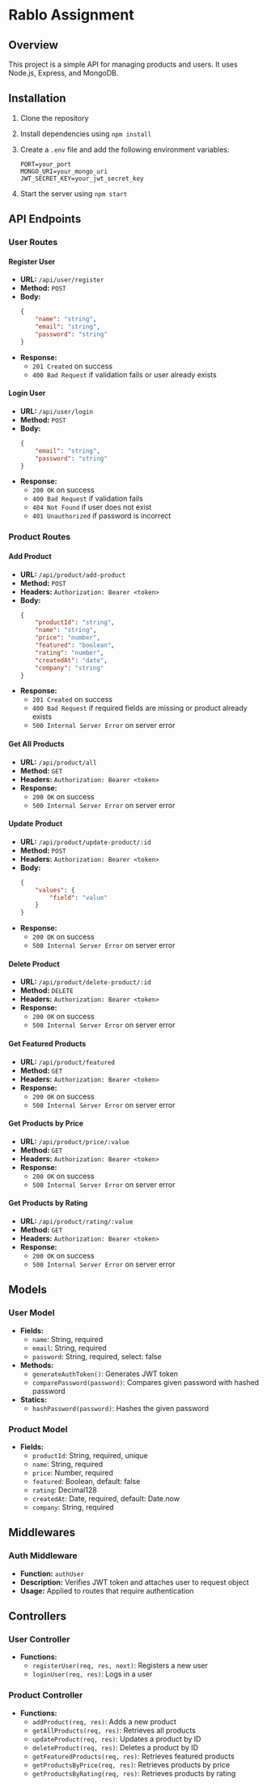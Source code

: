 # Rablo Assignment

## Overview

This project is a simple API for managing products and users. It uses Node.js, Express, and MongoDB.

## Installation

1. Clone the repository
2. Install dependencies using `npm install`
3. Create a `.env` file and add the following environment variables:
    ```
    PORT=your_port
    MONGO_URI=your_mongo_uri
    JWT_SECRET_KEY=your_jwt_secret_key
    ```

4. Start the server using `npm start`

## API Endpoints

### User Routes

#### Register User
- **URL:** `/api/user/register`
- **Method:** `POST`
- **Body:**
    ```json
    {
        "name": "string",
        "email": "string",
        "password": "string"
    }
    ```
- **Response:**
    - `201 Created` on success
    - `400 Bad Request` if validation fails or user already exists

#### Login User
- **URL:** `/api/user/login`
- **Method:** `POST`
- **Body:**
    ```json
    {
        "email": "string",
        "password": "string"
    }
    ```
- **Response:**
    - `200 OK` on success
    - `400 Bad Request` if validation fails
    - `404 Not Found` if user does not exist
    - `401 Unauthorized` if password is incorrect

### Product Routes

#### Add Product
- **URL:** `/api/product/add-product`
- **Method:** `POST`
- **Headers:** `Authorization: Bearer <token>`
- **Body:**
    ```json
    {
        "productId": "string",
        "name": "string",
        "price": "number",
        "featured": "boolean",
        "rating": "number",
        "createdAt": "date",
        "company": "string"
    }
    ```
- **Response:**
    - `201 Created` on success
    - `400 Bad Request` if required fields are missing or product already exists
    - `500 Internal Server Error` on server error

#### Get All Products
- **URL:** `/api/product/all`
- **Method:** `GET`
- **Headers:** `Authorization: Bearer <token>`
- **Response:**
    - `200 OK` on success
    - `500 Internal Server Error` on server error

#### Update Product
- **URL:** `/api/product/update-product/:id`
- **Method:** `POST`
- **Headers:** `Authorization: Bearer <token>`
- **Body:**
    ```json
    {
        "values": {
            "field": "value"
        }
    }
    ```
- **Response:**
    - `200 OK` on success
    - `500 Internal Server Error` on server error

#### Delete Product
- **URL:** `/api/product/delete-product/:id`
- **Method:** `DELETE`
- **Headers:** `Authorization: Bearer <token>`
- **Response:**
    - `200 OK` on success
    - `500 Internal Server Error` on server error

#### Get Featured Products
- **URL:** `/api/product/featured`
- **Method:** `GET`
- **Headers:** `Authorization: Bearer <token>`
- **Response:**
    - `200 OK` on success
    - `500 Internal Server Error` on server error

#### Get Products by Price
- **URL:** `/api/product/price/:value`
- **Method:** `GET`
- **Headers:** `Authorization: Bearer <token>`
- **Response:**
    - `200 OK` on success
    - `500 Internal Server Error` on server error

#### Get Products by Rating
- **URL:** `/api/product/rating/:value`
- **Method:** `GET`
- **Headers:** `Authorization: Bearer <token>`
- **Response:**
    - `200 OK` on success
    - `500 Internal Server Error` on server error

## Models

### User Model
- **Fields:**
    - `name`: String, required
    - `email`: String, required
    - `password`: String, required, select: false
- **Methods:**
    - `generateAuthToken()`: Generates JWT token
    - `comparePassword(password)`: Compares given password with hashed password
- **Statics:**
    - `hashPassword(password)`: Hashes the given password

### Product Model
- **Fields:**
    - `productId`: String, required, unique
    - `name`: String, required
    - `price`: Number, required
    - `featured`: Boolean, default: false
    - `rating`: Decimal128
    - `createdAt`: Date, required, default: Date.now
    - `company`: String, required

## Middlewares

### Auth Middleware
- **Function:** `authUser`
- **Description:** Verifies JWT token and attaches user to request object
- **Usage:** Applied to routes that require authentication

## Controllers

### User Controller
- **Functions:**
    - `registerUser(req, res, next)`: Registers a new user
    - `loginUser(req, res)`: Logs in a user

### Product Controller
- **Functions:**
    - `addProduct(req, res)`: Adds a new product
    - `getAllProducts(req, res)`: Retrieves all products
    - `updateProduct(req, res)`: Updates a product by ID
    - `deleteProduct(req, res)`: Deletes a product by ID
    - `getFeaturedProducts(req, res)`: Retrieves featured products
    - `getProductsByPrice(req, res)`: Retrieves products by price
    - `getProductsByRating(req, res)`: Retrieves products by rating